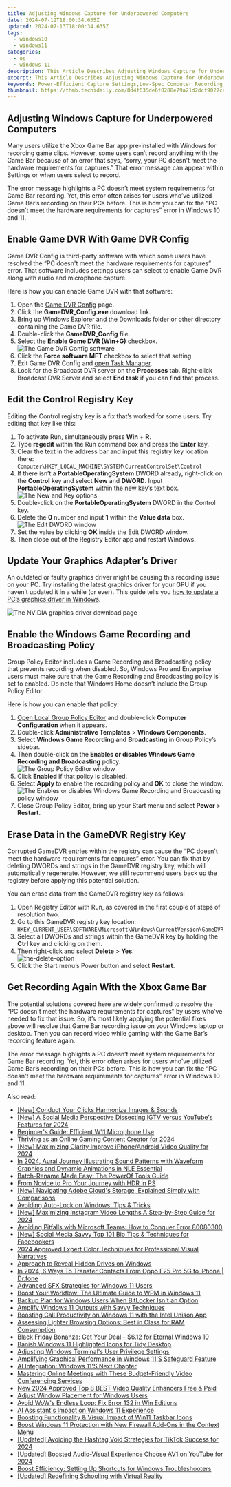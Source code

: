 ```yaml
---
title: Adjusting Windows Capture for Underpowered Computers
date: 2024-07-12T18:00:34.635Z
updated: 2024-07-13T18:00:34.635Z
tags:
  - windows10
  - windows11
categories:
  - os
  - windows 11
description: This Article Describes Adjusting Windows Capture for Underpowered Computers
excerpt: This Article Describes Adjusting Windows Capture for Underpowered Computers
keywords: Power-Efficient Capture Settings,Low-Spec Computer Recording,Optimized Video Capture,Efficient Windows Capture,Customizing Underpowered PCs,Enhancing WinCapture Performance,Adjusting for Weak Systems
thumbnail: https://thmb.techidaily.com/8d4f635de6f8288e79a21d2dcf9027cad8747323c88b4f310acedbe966d2fadc.jpg
---
```


## Adjusting Windows Capture for Underpowered Computers

 Many users utilize the Xbox Game Bar app pre-installed with Windows for recording game clips. However, some users can’t record anything with the Game Bar because of an error that says, “sorry, your PC doesn't meet the hardware requirements for captures.” That error message can appear within Settings or when users select to record.

 The error message highlights a PC doesn’t meet system requirements for Game Bar recording. Yet, this error often arises for users who’ve utilized Game Bar’s recording on their PCs before. This is how you can fix the “PC doesn't meet the hardware requirements for captures” error in Windows 10 and 11\.

## Enable Game DVR With Game DVR Config

 Game DVR Config is third-party software with which some users have resolved the “PC doesn't meet the hardware requirements for captures” error. That software includes settings users can select to enable Game DVR along with audio and microphone capture.

 Here is how you can enable Game DVR with that software:

1. Open the [Game DVR Config](https://github.com/FunkyFr3sh/GameDVR%5FConfig/releases) page.
2. Click the **GameDVR\_Config.exe** download link.
3. Bring up Windows Explorer and the Downloads folder or other directory containing the Game DVR file.
4. Double-click the **GameDVR\_Config** file.
5. Select the **Enable Game DVR (Win+G)** checkbox.  
![The Game DVR Config software](https://static1.makeuseofimages.com/wordpress/wp-content/uploads/2023/06/game-dvr-config.jpg)
6. Click the **Force software MFT** checkbox to select that setting.
7. Exit Game DVR Config and [open Task Manager](https://www.makeuseof.com/ways-to-open-task-manager-windows-10/).
8. Look for the Broadcast DVR server on the **Processes** tab. Right-click Broadcast DVR Server and select **End task** if you can find that process.

## Edit the Control Registry Key

 Editing the Control registry key is a fix that’s worked for some users. Try editing that key like this:

1. To activate Run, simultaneously press **Win** \+ **R**.
2. Type **regedit** within the Run command box and press the **Enter** key.
3. Clear the text in the address bar and input this registry key location there:  
`Computer\HKEY_LOCAL_MACHINE\SYSTEM\CurrentControlSet\Control`
4. If there isn’t a **PortableOperatingSystem** DWORD already, right-click on the **Control** key and select **New** and **DWORD**. Input **PortableOperatingSystem** within the new key’s text box.  
![The New and Key options](https://static1.makeuseofimages.com/wordpress/wp-content/uploads/2023/06/new-key-options.jpg)
5. Double-click on the **PortableOperatingSystem** DWORD in the Control key.
6. Delete the **0** number and input **1** within the **Value data** box.  
![The Edit DWORD window](https://static1.makeuseofimages.com/wordpress/wp-content/uploads/2023/06/edit-dword-window.jpg)
7. Set the value by clicking **OK** inside the Edit DWORD window.
8. Then close out of the Registry Editor app and restart Windows.

## Update Your Graphics Adapter’s Driver

 An outdated or faulty graphics driver might be causing this recording issue on your PC. Try installing the latest graphics driver for your GPU if you haven’t updated it in a while (or ever). This guide tells you [how to update a PC’s graphics driver in Windows](http://www.makeuseof.com/update-graphics-drivers-in-windows-10/).

![The NVIDIA graphics driver download page](https://static1.makeuseofimages.com/wordpress/wp-content/uploads/2023/06/nvidia-driver-download.jpg)

## Enable the Windows Game Recording and Broadcasting Policy

 Group Policy Editor includes a Game Recording and Broadcasting policy that prevents recording when disabled. So, Windows Pro and Enterprise users must make sure that the Game Recording and Broadcasting policy is set to enabled. Do note that Windows Home doesn’t include the Group Policy Editor.

 Here is how you can enable that policy:

1. [Open Local Group Policy Editor](https://www.makeuseof.com/tag/open-local-group-policy-editor-windows/) and double-click **Computer Configuration** when it appears.
2. Double-click **Administrative Templates** \> **Windows Components**.
3. Select **Windows Game Recording and Broadcasting** in Group Policy’s sidebar.
4. Then double-click on the **Enables or disables Windows Game Recording and Broadcasting** policy.  
![The Group Policy Editor window](https://static1.makeuseofimages.com/wordpress/wp-content/uploads/2023/06/group-policy-editor.jpg)
5. Click **Enabled** if that policy is disabled.
6. Select **Apply** to enable the recording policy and **OK** to close the window.  
![The Enables or disables Windows Game Recording and Broadcasting policy window](https://static1.makeuseofimages.com/wordpress/wp-content/uploads/2023/06/windows-game-and-recording-policy-window.jpg)
7. Close Group Policy Editor, bring up your Start menu and select **Power** \> **Restart**.

## Erase Data in the GameDVR Registry Key

 Corrupted GameDVR entries within the registry can cause the “PC doesn't meet the hardware requirements for captures” error. You can fix that by deleting DWORDs and strings in the GameDVR registry key, which will automatically regenerate. However, we still recommend users back up the registry before applying this potential solution.

 You can erase data from the GameDVR registry key as follows:

1. Open Registry Editor with Run, as covered in the first couple of steps of resolution two.
2. Go to this GameDVR registry key location:  
`HKEY_CURRENT_USER\SOFTWARE\Microsoft\Windows\CurrentVersion\GameDVR`
3. Select all DWORDs and strings within the GameDVR key by holding the **Ctrl** key and clicking on them.
4. Then right-click and select **Delete** \> **Yes**.  
![the-delete-option](https://static1.makeuseofimages.com/wordpress/wp-content/uploads/2023/06/the-delete-option.jpg)
5. Click the Start menu’s Power button and select **Restart**.

## Get Recording Again With the Xbox Game Bar

 The potential solutions covered here are widely confirmed to resolve the “PC doesn't meet the hardware requirements for captures” by users who’ve needed to fix that issue. So, it’s most likely applying the potential fixes above will resolve that Game Bar recording issue on your Windows laptop or desktop. Then you can record video while gaming with the Game Bar’s recording feature again.

 The error message highlights a PC doesn’t meet system requirements for Game Bar recording. Yet, this error often arises for users who’ve utilized Game Bar’s recording on their PCs before. This is how you can fix the “PC doesn't meet the hardware requirements for captures” error in Windows 10 and 11\.

<span class="atpl-alsoreadstyle">Also read:</span>
<div><ul>
<li><a href="https://extra-information.techidaily.com/new-conduct-your-clicks-harmonize-images-and-sounds/"><u>[New] Conduct Your Clicks  Harmonize Images & Sounds</u></a></li>
<li><a href="https://youtube-data.techidaily.com/-social-media-perspective-dissecting-igtv-versus-youtubes-features-for-2024/"><u>[New] A Social Media Perspective  Dissecting IGTV versus YouTube's Features for 2024</u></a></li>
<li><a href="https://win11-tips.techidaily.com/beginners-guide-efficient-w11-microphone-use/"><u>Beginner's Guide: Efficient W11 Microphone Use</u></a></li>
<li><a href="https://facebook-record-videos.techidaily.com/thriving-as-an-online-gaming-content-creator-for-2024/"><u>Thriving as an Online Gaming Content Creator for 2024</u></a></li>
<li><a href="https://facebook-videos.techidaily.com/new-maximizing-clarity-improve-iphoneandroid-video-quality-for-2024/"><u>[New] Maximizing Clarity  Improve iPhone/Android Video Quality for 2024</u></a></li>
<li><a href="https://sound-tweaking.techidaily.com/in-2024-aural-journey-illustrating-sound-patterns-with-waveform-graphics-and-dynamic-animations-in-nle-essential/"><u>In 2024, Aural Journey Illustrating Sound Patterns with Waveform Graphics and Dynamic Animations in NLE Essential</u></a></li>
<li><a href="https://win11-tips.techidaily.com/batch-rename-made-easy-the-powerof-tools-guide/"><u>Batch-Rename Made Easy: The PowerOf Tools Guide</u></a></li>
<li><a href="https://extra-information.techidaily.com/from-novice-to-pro-your-journey-with-hdr-in-ps/"><u>From Novice to Pro  Your Journey with HDR in PS</u></a></li>
<li><a href="https://extra-skills.techidaily.com/new-navigating-adobe-clouds-storage-explained-simply-with-comparisons/"><u>[New] Navigating Adobe Cloud's Storage, Explained Simply with Comparisons</u></a></li>
<li><a href="https://win11-tips.techidaily.com/avoiding-auto-lock-on-windows-tips-and-tricks/"><u>Avoiding Auto-Lock on Windows: Tips & Tricks</u></a></li>
<li><a href="https://instagram-clips.techidaily.com/new-maximizing-instagram-video-lengths-a-step-by-step-guide-for-2024/"><u>[New] Maximizing Instagram Video Lengths  A Step-by-Step Guide for 2024</u></a></li>
<li><a href="https://win11-tips.techidaily.com/avoiding-pitfalls-with-microsoft-teams-how-to-conquer-error-80080300/"><u>Avoiding Pitfalls with Microsoft Teams: How to Conquer Error 80080300</u></a></li>
<li><a href="https://facebook-videos.techidaily.com/new-social-media-savvy-top-101-bio-tips-and-techniques-for-facebookers/"><u>[New] Social Media Savvy  Top 101 Bio Tips & Techniques for Facebookers</u></a></li>
<li><a href="https://some-knowledge.techidaily.com/2024-approved-expert-color-techniques-for-professional-visual-narratives/"><u>2024 Approved  Expert Color Techniques for Professional Visual Narratives</u></a></li>
<li><a href="https://win11-tips.techidaily.com/approach-to-reveal-hidden-drives-on-windows/"><u>Approach to Reveal Hidden Drives on Windows</u></a></li>
<li><a href="https://android-transfer.techidaily.com/in-2024-6-ways-to-transfer-contacts-from-oppo-f25-pro-5g-to-iphone-drfone-by-drfone-transfer-from-android-transfer-from-android/"><u>In 2024, 6 Ways To Transfer Contacts From Oppo F25 Pro 5G to iPhone | Dr.fone</u></a></li>
<li><a href="https://win11-tips.techidaily.com/advanced-sfx-strategies-for-windows-11-users/"><u>Advanced SFX Strategies for Windows 11 Users</u></a></li>
<li><a href="https://win11-tips.techidaily.com/boost-your-workflow-the-ultimate-guide-to-wpm-in-windows-11/"><u>Boost Your Workflow: The Ultimate Guide to WPM in Windows 11</u></a></li>
<li><a href="https://win11-tips.techidaily.com/backup-plan-for-windows-users-when-bitlocker-isnt-an-option/"><u>Backup Plan for Windows Users When BitLocker Isn't an Option</u></a></li>
<li><a href="https://win11-tips.techidaily.com/amplify-windows-11-outputs-with-savvy-techniques/"><u>Amplify Windows 11 Outputs with Savvy Techniques</u></a></li>
<li><a href="https://win11-tips.techidaily.com/boosting-call-productivity-on-windows-11-with-the-intel-unison-app/"><u>Boosting Call Productivity on Windows 11 with the Intel Unison App</u></a></li>
<li><a href="https://win11-tips.techidaily.com/assessing-lighter-browsing-options-best-in-class-for-ram-consumption/"><u>Assessing Lighter Browsing Options: Best in Class for RAM Consumption</u></a></li>
<li><a href="https://win11-tips.techidaily.com/black-friday-bonanza-get-your-deal-612-for-eternal-windows-10/"><u>Black Friday Bonanza: Get Your Deal - $6.12 for Eternal Windows 10</u></a></li>
<li><a href="https://win11-tips.techidaily.com/banish-windows-11-highlighted-icons-for-tidy-desktop/"><u>Banish Windows 11 Highlighted Icons for Tidy Desktop</u></a></li>
<li><a href="https://win11-tips.techidaily.com/adjusting-windows-terminals-user-privilege-settings/"><u>Adjusting Windows Terminal's User Privilege Settings</u></a></li>
<li><a href="https://win11-tips.techidaily.com/amplifying-graphical-performance-in-windows-11s-safeguard-feature/"><u>Amplifying Graphical Performance in Windows 11'S Safeguard Feature</u></a></li>
<li><a href="https://win11-tips.techidaily.com/ai-integration-windows-11s-next-chapter/"><u>AI Integration: Windows 11'S Next Chapter</u></a></li>
<li><a href="https://video-capture.techidaily.com/mastering-online-meetings-with-these-budget-friendly-video-conferencing-services/"><u>Mastering Online Meetings with These Budget-Friendly Video Conferencing Services</u></a></li>
<li><a href="https://smart-video-editing.techidaily.com/new-2024-approved-top-8-best-video-quality-enhancers-free-and-paid/"><u>New 2024 Approved Top 8 BEST Video Quality Enhancers Free & Paid</u></a></li>
<li><a href="https://win11-tips.techidaily.com/adjust-window-placement-for-windows-users/"><u>Adjust Window Placement for Windows Users</u></a></li>
<li><a href="https://win11-tips.techidaily.com/avoid-wows-endless-loop-fix-error-132-in-win-editions/"><u>Avoid WoW's Endless Loop: Fix Error 132 in Win Editions</u></a></li>
<li><a href="https://win11-tips.techidaily.com/ai-assistants-impact-on-windows-11-experience/"><u>AI Assistant's Impact on Windows 11 Experience</u></a></li>
<li><a href="https://win11-tips.techidaily.com/boosting-functionality-and-visual-impact-of-win11-taskbar-icons/"><u>Boosting Functionality & Visual Impact of Win11 Taskbar Icons</u></a></li>
<li><a href="https://win11-tips.techidaily.com/boost-windows-11-protection-with-new-firewall-add-ons-in-the-context-menu/"><u>Boost Windows 11 Protection with New Firewall Add-Ons in the Context Menu</u></a></li>
<li><a href="https://tiktok-video-recordings.techidaily.com/updated-avoiding-the-hashtag-void-strategies-for-tiktok-success-for-2024/"><u>[Updated] Avoiding the Hashtag Void  Strategies for TikTok Success for 2024</u></a></li>
<li><a href="https://facebook-video-share.techidaily.com/updated-boosted-audio-visual-experience-choose-av1-on-youtube-for-2024/"><u>[Updated] Boosted Audio-Visual Experience  Choose AV1 on YouTube for 2024</u></a></li>
<li><a href="https://win11-tips.techidaily.com/boost-efficiency-setting-up-shortcuts-for-windows-troubleshooters/"><u>Boost Efficiency: Setting Up Shortcuts for Windows Troubleshooters</u></a></li>
<li><a href="https://extra-skills.techidaily.com/updated-redefining-schooling-with-virtual-reality/"><u>[Updated] Redefining Schooling with Virtual Reality</u></a></li>
</ul></div>

<ins class="adsbygoogle"
      style="display:block"
      data-ad-client="ca-pub-7571918770474297"
      data-ad-slot="8358498916"
      data-ad-format="auto"
      data-full-width-responsive="true"></ins>